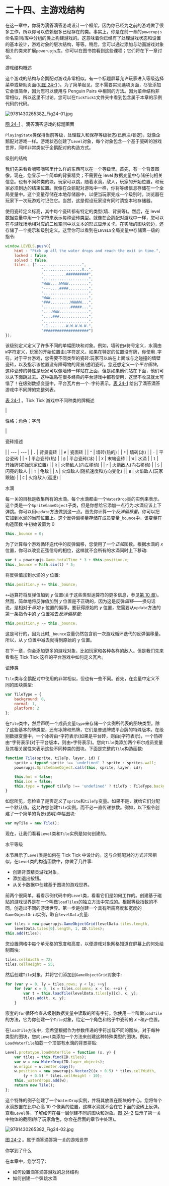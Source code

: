 # 二十四、主游戏结构

在这一章中，你将为滴答滴答游戏设计一个框架。因为你已经为之前的游戏做了很多工作，所以你可以依赖很多已经存在的类。事实上，你是在前一章的`powerupjs`命名空间/库中分组的类上构建游戏的。这意味着你已经有了处理游戏状态和设置的基本设计，游戏对象的层次结构，等等。稍后，您可以通过添加与动画游戏对象相关的类来扩展`powerupjs`库。你可以在图书馆看到这些课程；它们将在下一章讨论。

游戏结构概述

这个游戏的结构与企鹅配对游戏非常相似。有一个标题屏幕允许玩家进入等级选择菜单或帮助页面(见[图 24-1](#Fig1) )。为了简单起见，您不需要实现选项页面，尽管添加它会很简单，因为您可以使用与 Penguin Pairs 中相同的方法。因为菜单结构非常相似，所以这里不讨论。您可以在`TickTick1`文件夹中看到包含属于本章的示例代码的代码。

![9781430265382_Fig24-01.jpg](img/9781430265382_Fig24-01.jpg)

[图 24-1](#_Fig1) 。滴答滴答游戏的标题画面

`PlayingState`类保持当前等级，处理载入和保存等级状态(已解决/锁定)，就像企鹅配对游戏一样。游戏状态创建了`Level`对象，每个对象包含一个基于瓷砖的游戏世界，同样非常类似于企鹅配对的构造方式。

级别的结构

我们先来看看嘀嗒嘀嗒里什么样的东西可以在一个等级里。首先，有一个背景图像。现在，您显示一个简单的背景精灵；不需要在 level 数据变量中存储任何相关信息。也有不同种类的块，玩家可以跳，随着水滴，敌人，玩家的开始位置，和玩家必须到达的结束位置。就像在企鹅配对游戏中一样，你将等级信息存储在一个全局变量中。这个变量存储在本地存储器中，以便当玩家完成一个级别时，浏览器在玩家下一次玩游戏时记住它。当然，这是假设玩家没有同时清空本地存储器。

使用瓷砖定义标高，其中每个瓷砖都有特定的类型(墙、背景等)。然后，在 level 数据变量中用一个字符来表示每种瓷砖类型。就像在企鹅配对游戏中一样，您可以在与游戏场地相对应的二维空间中以文本的形式显示关卡。在实际的图块旁边，还存储了一个提示和级别定义。这里你可以看到在`LEVELS`全局变量中存储第一级的指令:

```js
window.LEVELS.push({
    hint : "Pick up all the water drops and reach the exit in time.",
    locked : false,
    solved : false,
    tiles : ["....................",
                ".................X..",
                "..........##########",
                "....................",
                "WWW....WWWW.........",
                "---....####.........",
                "....................",
                "WWW.................",
                "###.........WWWWW...",
                "............#####...",
                "....WWW.............",
                "....###.............",
                "....................",
                ".1........W.W.W.W.W.",
                "####################"]
});

```

该级别定义定义了许多不同的单幅图块和对象。例如，墙砖由`#`符号定义，水滴由`W`字符定义，玩家的开始位置由`1`字符定义。如果在特定的位置没有牌，你使用`.`字符。对于平台游戏，您需要不同类型的瓷砖:玩家可以站在上面或与之碰撞的墙壁瓷砖，以及指示该位置没有障碍物的背景/透明瓷砖。您还想定义一个*平台图块*。这种瓷砖的特性是玩家可以像墙砖一样站在上面，但是如果他们站在下面，他们可以从下面跳过去。这种磁贴在很多经典的平台游戏中都有使用，这里不收录就太可惜了！在级别数据变量中，平台瓦片由一个`-`字符表示。[表 24-1](#Tab1) 给出了滴答滴答游戏中不同牌的完整列表。

[表 24-1](#_Tab1) 。Tick Tick 游戏中不同种类的牌概述

| 

性格；角色；字母

 | 

瓷砖描述

 |
| --- | --- |
| `.` | 背景瓷砖 |
| `#` | 瓷面砖 |
| `^` | 墙砖(热的) |
| `*` | 墙砖(冰) |
| `-` | 平台瓷砖 |
| `+` | 平台瓷砖(热) |
| `@` | 平台瓷砖(冰) |
| `X` | 末端瓷砖 |
| `W` | 水滴 |
| `1` | 开始牌(初始玩家位置) |
| `R` | 火箭敌人(向左移动) |
| `r` | 火箭敌人(向右移动) |
| `S` | 闪亮的敌人 |
| `T` | 龟敌 |
| `A` | 火焰敌人(随机速度和方向变化) |
| `B` | 火焰敌人(玩家跟随) |
| `C` | 火焰敌人(巡逻) |

水滴

每一关的目标是收集所有的水滴。每个水滴都由一个`WaterDrop`类的实例来表示。这个类是一个`SpriteGameObject`子类，但是你想给它添加一点行为:水滴应该上下弹跳。你可以用`update`方法做到这一点。首先你计算一个*反弹偏移量*，你可以把它加到水滴的当前位置上。这个反弹偏移量存储在成员变量`_bounce`中，该变量在构造函数 中初始设置为 0

```js
this._bounce = 0;

```

为了计算每个游戏循环迭代中的反弹偏移，您使用了一个*正弦*函数。根据水滴的 *x* 位置，你可以改变正弦信号的相位，这样就不会所有的水滴同时上下移动:

```js
var t = powerupjs.Game.totalTime * 3 + this.position.x;
this._bounce = Math.sin(t) * 5;

```

将反弹值加到水滴的 *y* 位置:

```js
this.position.y += this._bounce;

```

`+=`运算符将反弹值加到 *y* 位置(关于这些类型运算符的更多信息，参见[第 10 章](10.html))。然而，简单地将反弹值加到 *y* 位置是不正确的，因为这是反弹*偏移*——换句话说，是相对于*原始 y* 位置的偏移。要获得原始的 *y* 位置，您需要从`update`方法的第一条指令中的 *y* 位置减去*反弹偏移量:*

```js
this.position.y -= this._bounce;

```

这是可行的，因为此时,`_bounce`变量仍然包含前一次游戏循环迭代的反弹偏移量。所以，从 *y* 位置中减去就得到原始的 y 位置。

在下一章，你会添加更多的游戏对象，比如玩家和各种各样的敌人。但是我们先来看看在 Tick Tick 这样的平台游戏中如何定义瓦片。

瓷砖类

`Tile`类与企鹅配对中使用的非常相似，但也有一些不同。首先，在变量中定义不同的图块类型:

```js
var TileType = {
    background: 0,
    normal: 1,
    platform: 2
};

```

在`Tile`类中，然后声明一个成员变量`type`来存储一个实例所代表的图块类型。除了这些基本的牌类型，还有冰牌和热牌，它们是普通牌或平台牌的特殊版本。在级别数据变量中，一个冰砖由`*`字符表示(如果是平台砖，则由`@`字符表示)，一个热砖由`^`字符表示(对于平台版本，则由`+`字符表示)。您向`Tile`类添加两个布尔成员变量及其相关属性来表示这些不同种类的图块。下面是完整的`Tile`构造函数:

```js
function Tile(sprite, tileTp, layer, id) {
    sprite = typeof sprite !== 'undefined' ? sprite : sprites.wall;
    powerupjs.SpriteGameObject.call(this, sprite, layer, id);

    this.hot = false;
    this.ice = false;
    this.type = typeof tileTp !== 'undefined' ? tileTp : TileType.background;
}

```

如您所见，您检查了是否定义了`sprite`和`tileTp`变量。如果不是，就给它们分配一个默认值。这允许您创建`Tile`实例，而不必一直传递参数。例如，以下指令创建了一个简单的背景(透明)单幅图块:

```js
var myTile = new Tile();

```

现在，让我们看看`Level`类和`Tile`实例是如何创建的。

水平等级

本节展示了`Level`类是如何在 Tick Tick 中设计的。这与企鹅配对的方式非常相似。在`Level`类的构造函数中，你做了几件事:

*   创建背景精灵游戏对象。
*   添加退出按钮。
*   从关卡数据中创建基于图块的游戏世界。

前两个很简单。看看示例代码中的`Level`类，看看它们是如何工作的。创建基于磁贴的游戏世界是在一个叫做`loadTiles`的独立方法中完成的。根据等级指数的不同，创造出不同的游戏世界。第一步是创建一个具有所需高度和宽度的`GameObjectGrid`实例，取自`levelData`变量:

```js
var tiles = new powerupjs.GameObjectGrid(levelData.tiles.length,
    levelData.tiles[0].length, 1, ID.tiles);
this.add(tiles);

```

您设置网格中每个单元格的宽度和高度，以便游戏对象网格知道在屏幕上的何处绘制图块:

```js
tiles.cellWidth = 72;
tiles.cellHeight = 55;

```

然后创建`Tile`对象，并将它们添加到`GameObjectGrid`对象中:

```js
for (var y = 0, ly = tiles.rows; y < ly; ++y)
    for (var x = 0, lx = tiles.columns; x < lx; ++x) {
        var t = this.loadTile(levelData.tiles[y][x], x, y);
        tiles.add(t, x, y);
    }

```

嵌套的`for`循环检查从级别数据变量中读取的所有字符。你使用一个叫做`loadTile`的方法，它为你创建一个`Tile`对象，给定一个角色和格子中瓷砖的 *x* -和*y*-位置。

在`loadTile`方法中，您希望根据作为参数传递的字符加载不同的图块。对于每种类型的图块，您向`Level`类添加一个方法来创建这种特殊类型的图块。例如，`LoadWaterTile`加载一个顶部有水滴的背景拼贴:

```js
Level.prototype.loadWaterTile = function (x, y) {
    var tiles = this.find(ID.tiles);
    var w = new WaterDrop(ID.layer_objects);
    w.origin = w.center.copy();
    w.position = new powerupjs.Vector2((x + 0.5) * tiles.cellWidth,
        (y + 0.5) * tiles.cellHeight - 10);
    this._waterdrops.add(w);
    return new Tile();
};

```

这个特殊的例子创建了一个`WaterDrop`实例，并将其放置在图块的中心。您将每个水滴放置在比中心高 10 个像素的位置，这样水滴就不会在它下面的瓷砖上反弹。查看`Level`类，了解如何在每一层创建不同的图块和对象。[图 24-2](#Fig2) 显示了第一关中物体的截图(除了玩家角色，你会在后面的章节中处理)。

![9781430265382_Fig24-02.jpg](img/9781430265382_Fig24-02.jpg)

[图 24-2](#_Fig2) 。属于滴答滴答第一关的游戏世界

你学到了什么

在本章中，您学习了:

*   如何设置滴答滴答游戏的总体结构
*   如何创建一个弹跳水滴